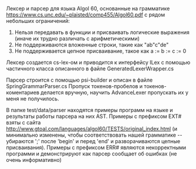 Лексер и парсер для языка Algol 60, основанные на грамматике https://www.cs.unc.edu/~plaisted/comp455/Algol60.pdf
с рядом небольших ограничений:

1. Нельзя передавать в функции и присваивать логические выражения (иначе их трудно различать с арифметическими)
2. Не поддерживаются вложенные строки, такие как "ab"c"de"
3. Не поддерживается цепное присваивание, такое как  a := b := c := 0

Лексер создается cs-lex-ом и приводится к интерфейсу ILex с помощью частичного класса описанного в файле GeneratedLexerWrapper.cs

Парсер строится с помощью psi-builder и описан в файлe SpringGrammarParser.cs
Пропуск токенов-пробелов и токенов-коментариев делается вручную, научить AdvanceLexer пропускать их у меня не получилось. 

В папке test/data/parser находятся примеры программ на языке и результаты работы парсера на них AST.
Примеры с префиксом EXT# взяты с сайта http://www.gtoal.com/languages/algol60/TESTS/original_index.html (и минимально изменены, чтобы соответствовать нашей грамматике -- убираются ';' после 'begin' и перед 'end' и разворачиваются цепные присваивания).
Примеры с префиксом ERR# являются некорректными программи и демонстрируют как парсер сообщает об ошибках (не очень информативно)
